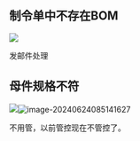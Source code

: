 ## 制令单中不存在BOM

![](D:\A_ALL_LEARN\审单\制令单中不存在BOM.png)

发邮件处理



## 母件规格不符

![](D:\A_ALL_LEARN\审单\母件规格不符.png)![image-20240624085141627](D:\A_note\typora-mes\assets\image-20240624085141627.png)

不用管，以前管控现在不管控了。